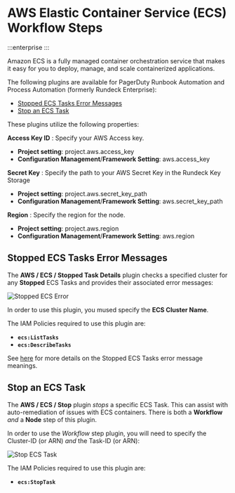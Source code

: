 # AWS Elastic Container Service (ECS) Workflow Steps

:::enterprise
:::

Amazon ECS is a fully managed container orchestration service that makes it easy for you to deploy, manage, and scale containerized applications.

The following plugins are available for PagerDuty Runbook Automation and Process Automation (formerly Rundeck Enterprise):

* [Stopped ECS Tasks Error Messages](#stopped-ecs-tasks-error-messages)
* [Stop an ECS Task](#stop-an-ecs-task)

These plugins utilize the following properties:

**Access Key ID**
: Specify your AWS Access key.

- **Project setting**: project.aws.access_key
- **Configuration Management**/**Framework Setting**: aws.access_key

**Secret Key**
: Specify the path to your AWS Secret Key in the Rundeck Key Storage

- **Project setting**: project.aws.secret_key_path
- **Configuration Management**/**Framework Setting**: aws.secret_key_path

**Region**
: Specify the region for the node.

- **Project setting**: project.aws.region
- **Configuration Management**/**Framework Setting**: aws.region


## Stopped ECS Tasks Error Messages

The **AWS / ECS / Stopped Task Details** plugin checks a specified cluster for any **Stopped** ECS Tasks and provides their associated error messages:

![Stopped ECS Error](@assets/img/aws-ecs-stopped-task-errors.png)<br>

In order to use this plugin, you mused specify the **ECS Cluster Name**.

The IAM Policies required to use this plugin are:
* **`ecs:ListTasks`**
* **`ecs:DescribeTasks`**

See [here](https://docs.aws.amazon.com/AmazonECS/latest/userguide/stopped-task-error-codes.html) for more details on the Stopped ECS Tasks error message meanings.

## Stop an ECS Task

The **AWS / ECS / Stop** plugin _stops_ a specific ECS Task. This can assist with auto-remediation of issues with ECS containers. There is both a **Workflow** _and_ a **Node** step of this plugin.

In order to use the _Workflow_ step plugin, you will need to specify the Cluster-ID (or ARN) _and_ the Task-ID (or ARN):

![Stop ECS Task](@assets/img/aws-ecs-stop-task.png)<br>

The IAM Policies required to use this plugin are:
* **`ecs:StopTask`**